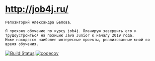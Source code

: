# http://job4j.ru/
	Репозиторий Александра Белова.

	Я прохожу обучение по курсу job4j. Планирую завершить его и трудоустроиться на позицию Java Junior к началу 2019 года.
	Ниже находятся наиболее интересные проекты, реализованные мной во время обучения.
[![Build Status](https://travis-ci.org/WhiteRabbitNSK/job4j.svg?branch=master)](https://travis-ci.org/WhiteRabbitNSK/job4j)	
[![codecov](https://codecov.io/gh/WhiteRabbitNSK/job4j/branch/master/graph/badge.svg)](https://codecov.io/gh/WhiteRabbitNSK/job4j)